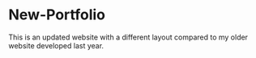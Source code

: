 # New-Portfolio
This is an updated website with a different layout compared to my older website developed last year.

